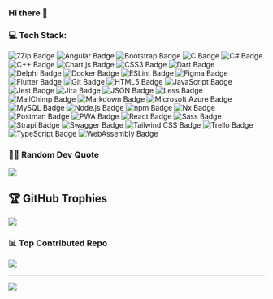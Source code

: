 ### Hi there 👋

### 💻 Tech Stack:

![7Zip Badge](https://img.shields.io/badge/7Zip-000?logo=7zip&logoColor=fff&style=for-the-badge) 
![Angular Badge](https://img.shields.io/badge/Angular-0F0F11?logo=angular&logoColor=fff&style=for-the-badge) 
![Bootstrap Badge](https://img.shields.io/badge/Bootstrap-7952B3?logo=bootstrap&logoColor=fff&style=for-the-badge) 
![C Badge](https://img.shields.io/badge/C-A8B9CC?logo=c&logoColor=fff&style=for-the-badge) 
![C# Badge](https://img.shields.io/badge/C%23-512BD4?logo=csharp&logoColor=fff&style=for-the-badge) 
![C++ Badge](https://img.shields.io/badge/C%2B%2B-00599C?logo=cplusplus&logoColor=fff&style=for-the-badge) 
![Chart.js Badge](https://img.shields.io/badge/Chart.js-FF6384?logo=chartdotjs&logoColor=fff&style=for-the-badge) 
![CSS3 Badge](https://img.shields.io/badge/CSS3-1572B6?logo=css3&logoColor=fff&style=for-the-badge) 
![Dart Badge](https://img.shields.io/badge/Dart-0175C2?logo=dart&logoColor=fff&style=for-the-badge) 
![Delphi Badge](https://img.shields.io/badge/Delphi-E62431?logo=delphi&logoColor=fff&style=for-the-badge) 
![Docker Badge](https://img.shields.io/badge/Docker-2496ED?logo=docker&logoColor=fff&style=for-the-badge) 
![ESLint Badge](https://img.shields.io/badge/ESLint-4B32C3?logo=eslint&logoColor=fff&style=for-the-badge) 
![Figma Badge](https://img.shields.io/badge/Figma-F24E1E?logo=figma&logoColor=fff&style=for-the-badge) 
![Flutter Badge](https://img.shields.io/badge/Flutter-02569B?logo=flutter&logoColor=fff&style=for-the-badge) 
![Git Badge](https://img.shields.io/badge/Git-F05032?logo=git&logoColor=fff&style=for-the-badge) 
![HTML5 Badge](https://img.shields.io/badge/HTML5-E34F26?logo=html5&logoColor=fff&style=for-the-badge) 
![JavaScript Badge](https://img.shields.io/badge/JavaScript-F7DF1E?logo=javascript&logoColor=000&style=for-the-badge) 
![Jest Badge](https://img.shields.io/badge/Jest-C21325?logo=jest&logoColor=fff&style=for-the-badge) 
![Jira Badge](https://img.shields.io/badge/Jira-0052CC?logo=jira&logoColor=fff&style=for-the-badge) 
![JSON Badge](https://img.shields.io/badge/JSON-000?logo=json&logoColor=fff&style=for-the-badge) 
![Less Badge](https://img.shields.io/badge/Less-1D365D?logo=less&logoColor=fff&style=for-the-badge) 
![MailChimp Badge](https://img.shields.io/badge/MailChimp-FFE01B?logo=mailchimp&logoColor=000&style=for-the-badge) 
![Markdown Badge](https://img.shields.io/badge/Markdown-000?logo=markdown&logoColor=fff&style=for-the-badge) 
![Microsoft Azure Badge](https://img.shields.io/badge/Microsoft%20Azure-0078D4?logo=microsoftazure&logoColor=fff&style=for-the-badge) 
![MySQL Badge](https://img.shields.io/badge/MySQL-4479A1?logo=mysql&logoColor=fff&style=for-the-badge) 
![Node.js Badge](https://img.shields.io/badge/Node.js-393?logo=nodedotjs&logoColor=fff&style=for-the-badge) 
![npm Badge](https://img.shields.io/badge/npm-CB3837?logo=npm&logoColor=fff&style=for-the-badge) 
![Nx Badge](https://img.shields.io/badge/Nx-143055?logo=nx&logoColor=fff&style=for-the-badge) 
![Postman Badge](https://img.shields.io/badge/Postman-FF6C37?logo=postman&logoColor=fff&style=for-the-badge) 
![PWA Badge](https://img.shields.io/badge/PWA-5A0FC8?logo=pwa&logoColor=fff&style=for-the-badge) 
![React Badge](https://img.shields.io/badge/React-61DAFB?logo=react&logoColor=000&style=for-the-badge) 
![Sass Badge](https://img.shields.io/badge/Sass-C69?logo=sass&logoColor=fff&style=for-the-badge) 
![Strapi Badge](https://img.shields.io/badge/Strapi-4945FF?logo=strapi&logoColor=fff&style=for-the-badge) 
![Swagger Badge](https://img.shields.io/badge/Swagger-85EA2D?logo=swagger&logoColor=000&style=for-the-badge) 
![Tailwind CSS Badge](https://img.shields.io/badge/Tailwind%20CSS-06B6D4?logo=tailwindcss&logoColor=fff&style=for-the-badge) 
![Trello Badge](https://img.shields.io/badge/Trello-0052CC?logo=trello&logoColor=fff&style=for-the-badge) 
![TypeScript Badge](https://img.shields.io/badge/TypeScript-3178C6?logo=typescript&logoColor=fff&style=for-the-badge) 
![WebAssembly Badge](https://img.shields.io/badge/WebAssembly-654FF0?logo=webassembly&logoColor=fff&style=for-the-badge) 


### ✍🏼 Random Dev Quote
![](https://quotes-github-readme.vercel.app/api?type=horizontal&theme=radical)

## 🏆 GitHub Trophies
![](https://github-profile-trophy.vercel.app/?username=lerscode&theme=discord&no-frame=false&no-bg=true&margin-w=4)


### 📊 Top Contributed Repo
![](https://github-contributor-stats.vercel.app/api?username=lerscode&limit=5&theme=dark&combine_all_yearly_contributions=true)

---
[![](https://visitcount.itsvg.in/api?id=lerscode&icon=0&color=0)](https://visitcount.itsvg.in)

<!--
**LersCode/LersCode** is a ✨ _special_ ✨ repository because its `README.md` (this file) appears on your GitHub profile.

Here are some ideas to get you started:

- 🔭 I’m currently working on ...
- 🌱 I’m currently learning ...
- 👯 I’m looking to collaborate on ...
- 🤔 I’m looking for help with ...
- 💬 Ask me about ...
- 📫 How to reach me: ...
- 😄 Pronouns: ...
- ⚡ Fun fact: ...
-->
